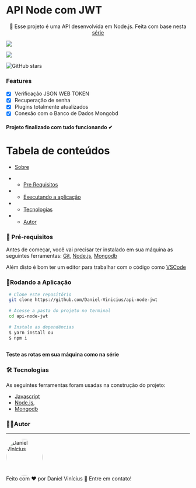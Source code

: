 
 <h1> API Node com JWT </h1>
 <p id="sobre" align="center">
🔑 Esse projeto é uma API desenvolvida em Node.js. 
 Feita com base nesta <a href="https://www.youtube.com/playlist?list=PL85ITvJ7FLoiXVwHXeOsOuVppGbBzo2dp">série</a>

![](https://img.shields.io/badge/license-MIT-green)

![](https://img.shields.io/badge/languege-Portuguese-yellow)

![GitHub stars](https://img.shields.io/github/stars/Daniel-Vinicius/api-node-jwt?style=social)


### Features 
- [x] Verificação JSON WEB TOKEN
- [x] Recuperação de senha
- [x] Plugins totalmente atualizados
- [x] Conexão com o Banco de Dados Mongobd

<h4  align="left">
Projeto finalizado com tudo funcionando ✔
</h4>

Tabela de conteúdos 
================= 
<!--ts-->
 * [Sobre](#sobre) 
 
  *  * [Pre Requisitos](#pre-requisitos)
 *  * [Executando a aplicação](#rodando)
 * * [Tecnologias](#tecnologias)
 *  * [Autor](#autor)
 <!--te-->
 
 
### 🛒 Pré-requisitos<a id="pre-requisitos"></a>

Antes de começar, você vai precisar ter instalado em sua máquina as seguintes ferramentas:
 [Git](https://git-scm.com/),
 [Node.js](https://nodejs.org/pt-br/),
 [Mongodb](https://mongodb.com)

 
 Além disto é bom ter um editor para trabalhar com o código como [VSCode](https://code.visualstudio.com/)
 
   ### 📀Rodando a Aplicação<a id="rodando"></a>
   
````bash 
 # Clone este repositório
 git clone https://github.com/Daniel-Vinicius/api-node-jwt
 
 # Acesse a pasta do projeto no terminal
 cd api-node-jwt
 
 # Instale as dependências
 $ yarn install ou
 $ npm i 
 
 ````
   **Teste as rotas em sua máquina como na série**

### 🛠 Tecnologias<a id="tecnologias"></a>
 As seguintes ferramentas foram usadas na construção do projeto:
 

  - [Javascript](https://developer.mozilla.org/pt-BR/docs/Web/JavaScript)
  - [Node.js](https://nodejs.org/pt-br/),
  - [Mongodb](https://mongodb.com)


### 👨‍💻Autor <a id="autor"> </a>

---
<a href="https://github.com/Daniel-Vinicius" style="text-decoration: none;">
<img style="border-radius: 50%;" src="https://avatars3.githubusercontent.com/u/66279500?s=460&u=2978b74f2bfcfec553cdd62c2cf15a0eca6652a3&v=4" width="100px;"  alt="Daniel Vinícius"/>

<br />
<span> Feito com ❤️ por Daniel Vinícius 👋 Entre em contato! </span> 
</a> 
